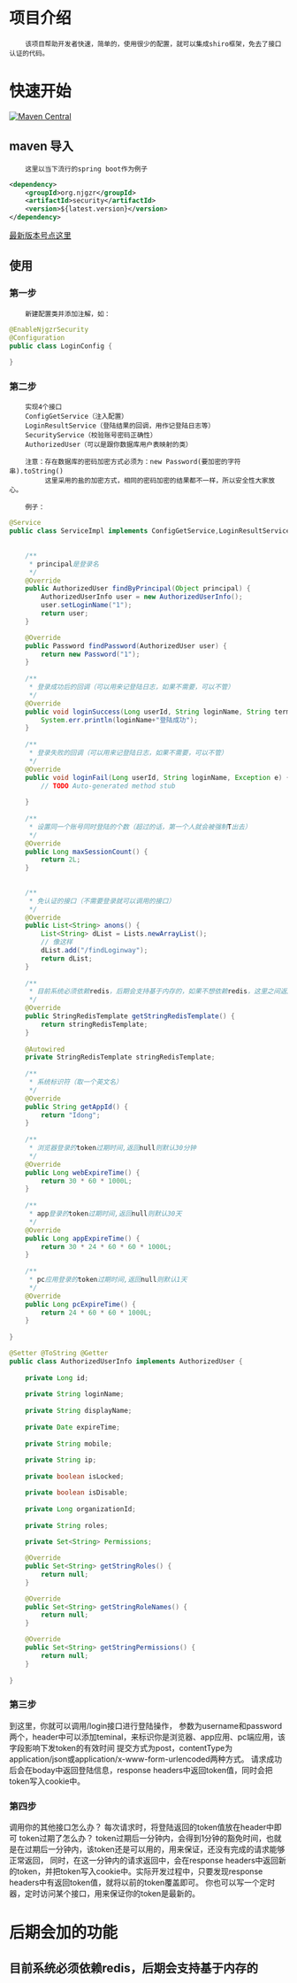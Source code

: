 # 项目介绍
        该项目帮助开发者快速，简单的，使用很少的配置，就可以集成shiro框架，免去了接口认证的代码。
# 快速开始
[![Maven Central](https://camo.githubusercontent.com/e7cacdfa1e3b28c8d69fe23418364c62c354ba48/68747470733a2f2f6d6176656e2d6261646765732e6865726f6b756170702e636f6d2f6d6176656e2d63656e7472616c2f636f6d2e6769746875622e686f7562622f73656e7369746976652f62616467652e737667 "Maven Central")](https://mvnrepository.com/artifact/org.njgzr/security)
## maven 导入
        这里以当下流行的spring boot作为例子
```xml
<dependency>
	<groupId>org.njgzr</groupId>
	<artifactId>security</artifactId>
	<version>${latest.version}</version>
</dependency>
```
[最新版本号点这里](https://mvnrepository.com/artifact/org.njgzr/security)
## 使用
### 第一步
        新建配置类并添加注解，如：
```java
@EnableNjgzrSecurity
@Configuration
public class LoginConfig {
	
}
```
		
### 第二步
        实现4个接口
        ConfigGetService（注入配置）
        LoginResultService（登陆结果的回调，用作记登陆日志等）
        SecurityService（校验账号密码正确性）
        AuthorizedUser（可以是跟你数据库用户表映射的类）
		
		注意：存在数据库的密码加密方式必须为：new Password(要加密的字符串).toString()
			 这里采用的盐的加密方式，相同的密码加密的结果都不一样，所以安全性大家放心。
		
		例子：
```java
@Service
public class ServiceImpl implements ConfigGetService,LoginResultService,SecurityService{
	
	
	/**
	 * principal是登录名
	 */
	@Override
	public AuthorizedUser findByPrincipal(Object principal) {
		AuthorizedUserInfo user = new AuthorizedUserInfo();
		user.setLoginName("1");
		return user;
	}

	@Override
	public Password findPassword(AuthorizedUser user) {
		return new Password("1");
	}
	
	/**
	 * 登录成功后的回调（可以用来记登陆日志，如果不需要，可以不管）
	 */
	@Override
	public void loginSuccess(Long userId, String loginName, String terminal, String addr, String ip) {
		System.err.println(loginName+"登陆成功");
	}
	
	/**
	 * 登录失败的回调（可以用来记登陆日志，如果不需要，可以不管）
	 */
	@Override
	public void loginFail(Long userId, String loginName, Exception e) {
		// TODO Auto-generated method stub
		
	}
	
	/**
	 * 设置同一个账号同时登陆的个数（超过的话，第一个人就会被强制T出去）
	 */
	@Override
	public Long maxSessionCount() {
		return 2L;
	}
	
	
	/**
	 * 免认证的接口（不需要登录就可以调用的接口）
	 */
	@Override
	public List<String> anons() {
		List<String> dList = Lists.newArrayList();
		// 像这样
		dList.add("/findLoginway");
		return dList;
	}
	
	/**
	 * 目前系统必须依赖redis，后期会支持基于内存的，如果不想依赖redis，这里之间返回null，但目前的版本不支持
	 */
	@Override
	public StringRedisTemplate getStringRedisTemplate() {
		return stringRedisTemplate;
	}
	
	@Autowired
	private StringRedisTemplate stringRedisTemplate;
	
	/**
	 * 系统标识符（取一个英文名）
	 */
	@Override
	public String getAppId() {
		return "Idong";
	}
	
	/**
	 * 浏览器登录的token过期时间,返回null则默认30分钟
	 */
	@Override
	public Long webExpireTime() {
		return 30 * 60 * 1000L;
	}
	
	/**
	 * app登录的token过期时间,返回null则默认30天
	 */
	@Override
	public Long appExpireTime() {
		return 30 * 24 * 60 * 60 * 1000L;
	}
	
	/**
	 * pc应用登录的token过期时间,返回null则默认1天
	 */
	@Override
	public Long pcExpireTime() {
		return 24 * 60 * 60 * 1000L;
	}
	
}
```
```java
@Setter @ToString @Getter
public class AuthorizedUserInfo implements AuthorizedUser {
	
	private Long id;
	
	private String loginName;
	
	private String displayName;
	
	private Date expireTime;
	
	private String mobile;
	
	private String ip;
	
	private boolean isLocked;

	private boolean isDisable;
	
	private Long organizationId;
	
	private String roles;
	
	private Set<String> Permissions;

	@Override
	public Set<String> getStringRoles() {
		return null;
	}

	@Override
	public Set<String> getStringRoleNames() {
		return null;
	}

	@Override
	public Set<String> getStringPermissions() {
		return null;
	}
	
}
```
### 第三步
到这里，你就可以调用/login接口进行登陆操作，
参数为username和password两个，header中可以添加teminal，来标识你是浏览器、app应用、pc端应用，该字段影响下发token的有效时间
提交方式为post，contentType为application/json或application/x-www-form-urlencoded两种方式。
请求成功后会在boday中返回登陆信息，response headers中返回token值，同时会把token写入cookie中。

### 第四步
调用你的其他接口怎么办？
每次请求时，将登陆返回的token值放在header中即可
token过期了怎么办？
token过期后一分钟内，会得到1分钟的豁免时间，也就是在过期后一分钟内，该token还是可以用的，用来保证，还没有完成的请求能够正常返回，
同时，在这一分钟内的请求返回中，会在response headers中返回新的token，并把token写入cookie中。实际开发过程中，只要发现response headers中有返回token值，就将以前的token覆盖即可。
你也可以写一个定时器，定时访问某个接口，用来保证你的token是最新的。

# 后期会加的功能
## 目前系统必须依赖redis，后期会支持基于内存的




	
		
